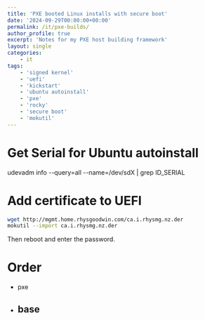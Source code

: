 ```yaml
---
title: 'PXE booted Linux installs with secure boot'
date: '2024-09-29T00:00:00+00:00'
permalink: /it/pxe-builds/
author_profile: true
excerpt: 'Notes for my PXE host building framework'
layout: single
categories:
    - it
tags:
    - 'signed kernel'
    - 'uefi'
    - 'kickstart'
    - 'ubuntu autoinstall'
    - 'pxe'
    - 'rocky'
    - 'secure boot'
    - 'mokutil'
---
```


# Get Serial for Ubuntu autoinstall
udevadm info --query=all --name=/dev/sdX | grep ID_SERIAL

# Add certificate to UEFI 
```bash
wget http://mgmt.home.rhysgoodwin.com/ca.i.rhysmg.nz.der
mokutil --import ca.i.rhysmg.nz.der
```
Then reboot and enter the password. 

# Order
 - pxe
 - base
    - 
